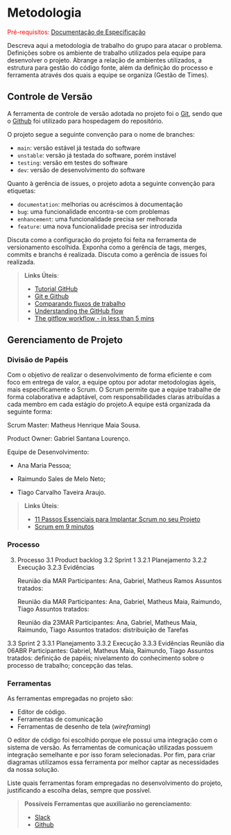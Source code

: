
# Metodologia

<span style="color:red">Pré-requisitos: <a href="2-Especificação do Projeto.md"> Documentação de Especificação</a></span>

Descreva aqui a metodologia de trabalho do grupo para atacar o problema. Definições sobre os ambiente de trabalho utilizados pela  equipe para desenvolver o projeto. Abrange a relação de ambientes utilizados, a estrutura para gestão do código fonte, além da definição do processo e ferramenta através dos quais a equipe se organiza (Gestão de Times).

## Controle de Versão

A ferramenta de controle de versão adotada no projeto foi o
[Git](https://git-scm.com/), sendo que o [Github](https://github.com)
foi utilizado para hospedagem do repositório.

O projeto segue a seguinte convenção para o nome de branches:

- `main`: versão estável já testada do software
- `unstable`: versão já testada do software, porém instável
- `testing`: versão em testes do software
- `dev`: versão de desenvolvimento do software

Quanto à gerência de issues, o projeto adota a seguinte convenção para
etiquetas:

- `documentation`: melhorias ou acréscimos à documentação
- `bug`: uma funcionalidade encontra-se com problemas
- `enhancement`: uma funcionalidade precisa ser melhorada
- `feature`: uma nova funcionalidade precisa ser introduzida

Discuta como a configuração do projeto foi feita na ferramenta de versionamento escolhida. Exponha como a gerência de tags, merges, commits e branchs é realizada. Discuta como a gerência de issues foi realizada.

> **Links Úteis**:
> - [Tutorial GitHub](https://guides.github.com/activities/hello-world/)
> - [Git e Github](https://www.youtube.com/playlist?list=PLHz_AreHm4dm7ZULPAmadvNhH6vk9oNZA)
>  - [Comparando fluxos de trabalho](https://www.atlassian.com/br/git/tutorials/comparing-workflows)
> - [Understanding the GitHub flow](https://guides.github.com/introduction/flow/)
> - [The gitflow workflow - in less than 5 mins](https://www.youtube.com/watch?v=1SXpE08hvGs)

## Gerenciamento de Projeto

### Divisão de Papéis

Com o objetivo de realizar o desenvolvimento de forma eficiente e com foco em entrega de valor, a equipe optou por adotar metodologias ágeis, mais especificamente o Scrum. O Scrum permite que a equipe trabalhe de forma colaborativa e adaptável, com responsabilidades claras atribuídas a cada membro em cada estágio do projeto.A equipe está organizada da seguinte forma:

 Scrum Master: Matheus Henrique Maia Sousa.

 Product Owner: Gabriel Santana Lourenço.

 Equipe de Desenvolvimento:

 - Ana Maria Pessoa;
       
 - Raimundo Sales de Melo Neto;
       
 - Tiago Carvalho Taveira Araujo.


> **Links Úteis**:
> - [11 Passos Essenciais para Implantar Scrum no seu 
> Projeto](https://mindmaster.com.br/scrum-11-passos/)
> - [Scrum em 9 minutos](https://www.youtube.com/watch?v=XfvQWnRgxG0)

### Processo

3. Processo
  3.1 Product backlog
  3.2 Sprint 1
    3.2.1 Planejamento
    3.2.2 Execução
    3.2.3 Evidências
    
    Reunião dia MAR
    Participantes: Ana, Gabriel, Matheus Ramos
    Assuntos tratados:
    
    Reunião dia MAR
    Participantes: Ana, Gabriel, Matheus Maia, Raimundo, Tiago
    Assuntos tratados:
    
    Reunião dia 23MAR
    Participantes: Ana, Gabriel, Matheus Maia, Raimundo, Tiago
    Assuntos tratados: distribuição de Tarefas
    
  3.3 Sprint 2
    3.3.1 Planejamento
    3.3.2 Execução
    3.3.3 Evidências
    Reunião dia 06ABR
    Participantes: Gabriel, Matheus Maia, Raimundo, Tiago
    Assuntos tratados: definição de papéis; nivelamento do conhecimento sobre o processo de trabalho; concepção das telas.
    
    
### Ferramentas

As ferramentas empregadas no projeto são:

- Editor de código.
- Ferramentas de comunicação
- Ferramentas de desenho de tela (_wireframing_)

O editor de código foi escolhido porque ele possui uma integração com o
sistema de versão. As ferramentas de comunicação utilizadas possuem
integração semelhante e por isso foram selecionadas. Por fim, para criar
diagramas utilizamos essa ferramenta por melhor captar as
necessidades da nossa solução.

Liste quais ferramentas foram empregadas no desenvolvimento do projeto, justificando a escolha delas, sempre que possível.
 
> **Possíveis Ferramentas que auxiliarão no gerenciamento**: 
> - [Slack](https://slack.com/)
> - [Github](https://github.com/)
